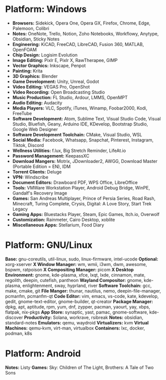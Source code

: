 # Platform: Windows
- **Browsers:** Sidekick, Opera One, Opera GX, Firefox, Chrome, Edge, Palemoon, Colibri
- **Notes:** OneNote, Trello, Notion, Zoho Notebooks, Workflowy, Anytype, Obsidian, Sticky Notes
- **Engineering:** KiCAD, FreeCAD, LibreCAD, Fusion 360, MATLAB, OpenFOAM
- **Chip Design:** Logisim Evolution
- **Image Editing:** Pixlr E, Pixlr X, RawTherapee, GIMP
- **Vector Graphics:** Inkscape, Penpot
- **Painting:** Krita
- **3D Graphics:** Blender
- **Game Development:** Unity, Unreal, Godot
- **Video Editing:** VEGAS Pro, OpenShot
- **Video Recording:** Open Broadcasting Studio
- **Music Production:** FL Studio, Ardour, LMMS, OpenMPT
- **Audio Editing:** Audacity
- **Media Players:** VLC, Spotify, iTunes, Winamp, Foobar2000, Kodi, FreeTube
- **Software Development:** Atom, Sublime Text, Visual Studio Code, Visual Studio, Bluefish, Geany, Arduino IDE, KDevelop, Bootstrap Studio, Google Web Designer
- **Software Development Toolchain:** CMake, Visual Studio, WSL
- **Social Media:** Facebook, Whatsapp, Snapchat, Pinterest, Instagram, Tiktok, Discord
- **Wellness Utilities:** f.lux, Big Stretch Reminder, LifeAt.io
- **Password Management:** KeepassXC
- **Download Mangers:** Motrix, JDownloader2, AWGG, Download Master (Portable Edition = EN), IDM
- **Torrent Clients:** Deluge
- **VPN:** Windscribe
- **Document Editors:** Drawboard PDF, WPS Office, LibreOffice
- **Tools:** VMWare Workstation Player, Android Debug Bridge, WinPE, Gandalf's Recovery Image
- **Games:** San Andreas Multiplayer, Prince of Persia Series, Road Rash, Minecraft, Turing Complete, Crysis, Digital: A Love Story, Start Trek Legacy
- **Gaming Apps:** Bluestacks Player, Steam, Epic Games, Itch.io, Overwolf
- **Customization:** Rainmeter, Cairo Desktop, xoblite
- **Miscellaneous Apps:** Stellarium, Food Diary
# Platform: GNU/Linux
**Base:** gnu-coreutils, util-linux, sudo, linux-firmware, intel-ucode
**Optional:** xorg-xserver
**X Window Manager:** wm, wmii, i3wm, dwm, awesome, bspwm, ratpoison
**X Compositing Manager:** picom
**X Desktop Environment:** gnome, kde-plasma, xfce, lxqt, lxde, cinnamon, mate, regolith, deepin, cutefish, pantheon
**Wayland Compositor:** gnome, kde-plasma, enlightenment, sway, hyprland, river
**Software Toolchain:** gcc, make, cmake, git
**File Manger:** thunar, nautilus, nemo, deepin-file-manager, pcmanfm, pcmanfm-qt
**Code Editor:** vim, emacs, vs-code, kate, kdevelop, gedit, gnome-text-editor, gnome-builder, qt-creator
**Package Manager:** dpkg, apt, aptitude, rpm, yum, dnf, zypper, pacman, yaourt, yay, xbps, flatpak, nix-pkgs
**App Store:** synaptic, yast, pamac, gnome-software, kde-discover
**Productivity:** Solana, workrave, rsibreak
**Notes:** obsidian, standard-notes
**Emulators:** qemu, waydroid
**Virtualizers:** kvm
**Virtual Machines:** qemu-kvm, virt-man, virtualbox
**Containers:** lxc, docker, podman, k8s
# Platform: Android
**Notes:** Listy
**Games:** Sky: Children of The Light, Brothers: A Tale of Two Sons
